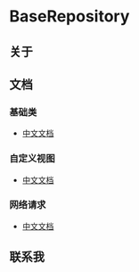 # BaseRepository

## 关于


## 文档

### 基础类

* [中文文档][base] 

### 自定义视图

* [中文文档][view] 

### 网络请求

* [中文文档][http] 

### 

## 联系我


[base]:base/README.md
[view]:view/README.md
[http]:http/README.md